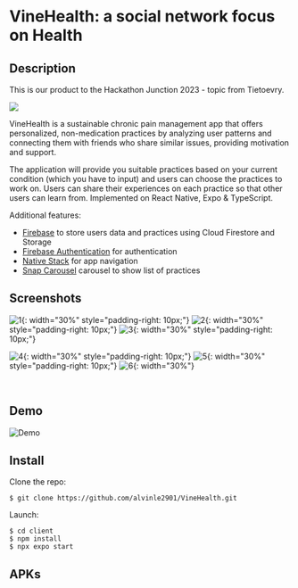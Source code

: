 # VineHealth: a social network focus on Health

## Description

This is our product to the Hackathon Junction 2023 - topic from Tietoevry.

<img src="https://i.ibb.co/CmjLg19/image-19.png">

VineHealth is a sustainable chronic pain management app that offers personalized, non-medication practices by analyzing user patterns and connecting them with friends who share similar issues, providing motivation and support.

The application will provide you suitable practices based on your current condition (which you have to input) and users can choose the practices to work on. Users can share their experiences on each practice so that other users can learn from. Implemented on React Native, Expo & TypeScript.

Additional features:

- [Firebase](https://firebase.google.com/) to store users data and practices using Cloud Firestore and Storage
- [Firebase Authentication](https://firebase.google.com/docs/auth) for authentication
- [Native Stack](https://reactnavigation.org/docs/native-stack-navigator/) for app navigation
- [Snap Carousel](https://www.npmjs.com/package/react-native-snap-carousel) carousel to show list of practices

## Screenshots

![1](./client/assets/screenshots/1.jpg){: width="30%" style="padding-right: 10px;"}
![2](./client/assets/screenshots/2.jpg){: width="30%" style="padding-right: 10px;"}
![3](./client/assets/screenshots/3.jpg){: width="30%" style="padding-right: 10px;"}

![4](./client/assets/screenshots/4.jpg){: width="30%" style="padding-right: 10px;"}
![5](./client/assets/screenshots/5.jpg){: width="30%" style="padding-right: 10px;"}
![6](./client/assets/screenshots/6.jpg){: width="30%"}

<br/>

## Demo

![Demo](./client/assets/screenshots/demo.gif)

## Install

Clone the repo:

```
$ git clone https://github.com/alvinle2901/VineHealth.git
```

Launch:

```
$ cd client
$ npm install
$ npx expo start
```

## APKs
